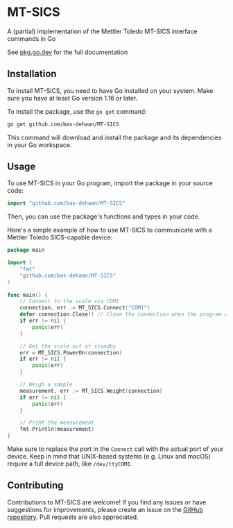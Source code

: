 # MT-SICS
A (partial) implementation of the Mettler Toledo MT-SICS interface commands in Go

See [pkg.go.dev](https://pkg.go.dev/github.com/bas-dehaan/MT-SICS) for the full documentation

## Installation
To install MT-SICS, you need to have Go installed on your system. Make sure you have at least Go version 1.16 or later.

To install the package, use the `go get` command:
```bash
go get github.com/bas-dehaan/MT-SICS
```
This command will download and install the package and its dependencies in your Go workspace.

## Usage
To use MT-SICS in your Go program, import the package in your source code:
```go
import "github.com/bas-dehaan/MT-SICS"
```
Then, you can use the package's functions and types in your code.

Here's a simple example of how to use MT-SICS to communicate with a Mettler Toledo SICS-capable device:
```go
package main

import (
	"fmt"
	"github.com/bas-dehaan/MT-SICS"
)
  
func main() {  
	// Connect to the scale via COM1  
	connection, err := MT_SICS.Connect("COM1")  
	defer connection.Close() // Close the connection when the program ends
	if err != nil {
		panic(err)
	}

	// Get the scale out of standby
	err = MT_SICS.PowerOn(connection)
	if err != nil {
		panic(err)
	}

	// Weigh a sample
	measurement, err := MT_SICS.Weight(connection)
	if err != nil {
		panic(err)
	}

	// Print the measurement
	fmt.Println(measurement)
}
```
Make sure to replace the port in the `Connect` call with the actual port of your device. Keep in mind that UNIX-based systems (e.g. Linux and macOS) require a full device path, like `/dev/ttyCOM1`.

## Contributing
Contributions to MT-SICS are welcome! If you find any issues or have suggestions for improvements, please create an issue on the [GitHub repository](https://github.com/bas-dehaan/MT-SICS). Pull requests are also appreciated.
